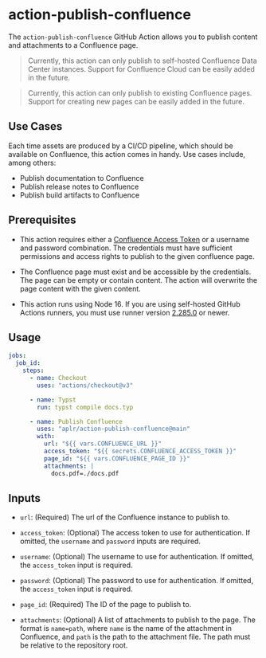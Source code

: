 # action-publish-confluence

The `action-publish-confluence` GitHub Action allows you to publish content and attachments to a Confluence page.

> Currently, this action can only publish to self-hosted Confluence Data Center instances.
> Support for Confluence Cloud can be easily added in the future.

> Currently, this action can only publish to existing Confluence pages. Support for
> creating new pages can be easily added in the future.

## Use Cases

Each time assets are produced by a CI/CD pipeline, which should be available on Confluence, this action comes in handy. Use cases include, among others:

- Publish documentation to Confluence
- Publish release notes to Confluence
- Publish build artifacts to Confluence

## Prerequisites

- This action requires either a [Confluence Access Token](https://confluence.atlassian.com/enterprise/using-personal-access-tokens-1026032365.html) or a username and password combination. The credentials must have sufficient permissions and access rights to publish to the given confluence page.

- The Confluence page must exist and be accessible by the credentials. The page can be empty or contain content. The action will overwrite the page content with the given content.

- This action runs using Node 16. If you are using self-hosted GitHub Actions runners, you must use runner version [2.285.0](https://github.com/actions/virtual-environments) or newer.

## Usage

```yaml
jobs:
  job_id:
    steps:
      - name: Checkout
        uses: "actions/checkout@v3"

      - name: Typst
        run: typst compile docs.typ

      - name: Publish Confluence
        uses: "aplr/action-publish-confluence@main"
        with:
          url: "${{ vars.CONFLUENCE_URL }}"
          access_token: "${{ secrets.CONFLUENCE_ACCESS_TOKEN }}"
          page_id: "${{ vars.CONFLUENCE_PAGE_ID }}"
          attachments: |
            docs.pdf=./docs.pdf
```

## Inputs

- `url`: (Required) The url of the Confluence instance to publish to.

- `access_token`: (Optional) The access token to use for authentication. If omitted, the `username` and `password` inputs are required.

- `username`: (Optional) The username to use for authentication. If omitted, the `access_token` input is required.

- `password`: (Optional) The password to use for authentication. If omitted, the `access_token` input is required.

- `page_id`: (Required) The ID of the page to publish to.

- `attachments`: (Optional) A list of attachments to publish to the page. The format is `name=path`, where `name` is the name of the attachment in Confluence, and `path` is the path to the attachment file. The path must be relative to the repository root.
